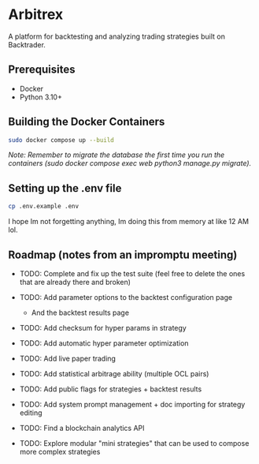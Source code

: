 # Arbitrex
A platform for backtesting and analyzing trading strategies built on Backtrader.

## Prerequisites

- Docker
- Python 3.10+

## Building the Docker Containers

```bash
sudo docker compose up --build
```
*Note: Remember to migrate the database the first time you run the containers (sudo docker compose exec web python3 manage.py migrate).*

## Setting up the .env file

```bash
cp .env.example .env
```

I hope Im not forgetting anything, Im doing this from memory at like 12 AM lol.

## Roadmap (notes from an impromptu meeting)
- TODO: Complete and fix up the test suite (feel free to delete the ones that are already there and broken)

- TODO: Add parameter options to the backtest configuration page
    - And the backtest results page

- TODO: Add checksum for hyper params in strategy

- TODO: Add automatic hyper parameter optimization

- TODO: Add live paper trading
- TODO: Add statistical arbitrage ability (multiple OCL pairs)
- TODO: Add public flags for strategies + backtest results
- TODO: Add system prompt management + doc importing for strategy editing
- TODO: Find a blockchain analytics API 
- TODO: Explore modular "mini strategies" that can be used to compose more complex strategies
